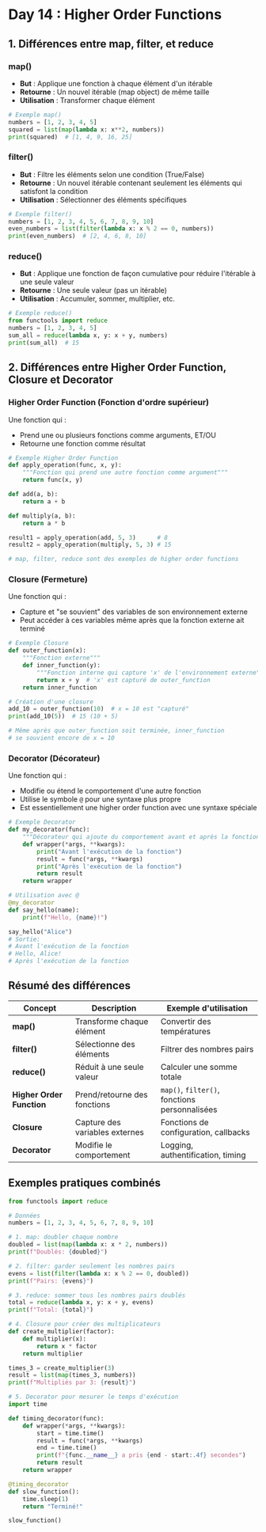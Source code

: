# Day 14 : Higher Order Functions

## 1. Différences entre map, filter, et reduce

### **map()**
- **But** : Applique une fonction à chaque élément d'un itérable
- **Retourne** : Un nouvel itérable (map object) de même taille
- **Utilisation** : Transformer chaque élément

```python
# Exemple map()
numbers = [1, 2, 3, 4, 5]
squared = list(map(lambda x: x**2, numbers))
print(squared)  # [1, 4, 9, 16, 25]
```

### **filter()**
- **But** : Filtre les éléments selon une condition (True/False)
- **Retourne** : Un nouvel itérable contenant seulement les éléments qui satisfont la condition
- **Utilisation** : Sélectionner des éléments spécifiques

```python
# Exemple filter()
numbers = [1, 2, 3, 4, 5, 6, 7, 8, 9, 10]
even_numbers = list(filter(lambda x: x % 2 == 0, numbers))
print(even_numbers)  # [2, 4, 6, 8, 10]
```

### **reduce()**
- **But** : Applique une fonction de façon cumulative pour réduire l'itérable à une seule valeur
- **Retourne** : Une seule valeur (pas un itérable)
- **Utilisation** : Accumuler, sommer, multiplier, etc.

```python
# Exemple reduce()
from functools import reduce
numbers = [1, 2, 3, 4, 5]
sum_all = reduce(lambda x, y: x + y, numbers)
print(sum_all)  # 15
```

## 2. Différences entre Higher Order Function, Closure et Decorator

### **Higher Order Function (Fonction d'ordre supérieur)**
Une fonction qui :
- Prend une ou plusieurs fonctions comme arguments, ET/OU
- Retourne une fonction comme résultat

```python
# Exemple Higher Order Function
def apply_operation(func, x, y):
    """Fonction qui prend une autre fonction comme argument"""
    return func(x, y)

def add(a, b):
    return a + b

def multiply(a, b):
    return a * b

result1 = apply_operation(add, 5, 3)      # 8
result2 = apply_operation(multiply, 5, 3) # 15

# map, filter, reduce sont des exemples de higher order functions
```

### **Closure (Fermeture)**
Une fonction qui :
- Capture et "se souvient" des variables de son environnement externe
- Peut accéder à ces variables même après que la fonction externe ait terminé

```python
# Exemple Closure
def outer_function(x):
    """Fonction externe"""
    def inner_function(y):
        """Fonction interne qui capture 'x' de l'environnement externe"""
        return x + y  # 'x' est capturé de outer_function
    return inner_function

# Création d'une closure
add_10 = outer_function(10)  # x = 10 est "capturé"
print(add_10(5))  # 15 (10 + 5)

# Même après que outer_function soit terminée, inner_function 
# se souvient encore de x = 10
```

### **Decorator (Décorateur)**
Une fonction qui :
- Modifie ou étend le comportement d'une autre fonction
- Utilise le symbole `@` pour une syntaxe plus propre
- Est essentiellement une higher order function avec une syntaxe spéciale

```python
# Exemple Decorator
def my_decorator(func):
    """Décorateur qui ajoute du comportement avant et après la fonction"""
    def wrapper(*args, **kwargs):
        print("Avant l'exécution de la fonction")
        result = func(*args, **kwargs)
        print("Après l'exécution de la fonction")
        return result
    return wrapper

# Utilisation avec @
@my_decorator
def say_hello(name):
    print(f"Hello, {name}!")

say_hello("Alice")
# Sortie:
# Avant l'exécution de la fonction
# Hello, Alice!
# Après l'exécution de la fonction
```

## Résumé des différences

| Concept | Description | Exemple d'utilisation |
|---------|-------------|----------------------|
| **map()** | Transforme chaque élément | Convertir des températures |
| **filter()** | Sélectionne des éléments | Filtrer des nombres pairs |
| **reduce()** | Réduit à une seule valeur | Calculer une somme totale |
| **Higher Order Function** | Prend/retourne des fonctions | `map()`, `filter()`, fonctions personnalisées |
| **Closure** | Capture des variables externes | Fonctions de configuration, callbacks |
| **Decorator** | Modifie le comportement | Logging, authentification, timing |

## Exemples pratiques combinés

```python
from functools import reduce

# Données
numbers = [1, 2, 3, 4, 5, 6, 7, 8, 9, 10]

# 1. map: doubler chaque nombre
doubled = list(map(lambda x: x * 2, numbers))
print(f"Doublés: {doubled}")

# 2. filter: garder seulement les nombres pairs
evens = list(filter(lambda x: x % 2 == 0, doubled))
print(f"Pairs: {evens}")

# 3. reduce: sommer tous les nombres pairs doublés
total = reduce(lambda x, y: x + y, evens)
print(f"Total: {total}")

# 4. Closure pour créer des multiplicateurs
def create_multiplier(factor):
    def multiplier(x):
        return x * factor
    return multiplier

times_3 = create_multiplier(3)
result = list(map(times_3, numbers))
print(f"Multipliés par 3: {result}")

# 5. Decorator pour mesurer le temps d'exécution
import time

def timing_decorator(func):
    def wrapper(*args, **kwargs):
        start = time.time()
        result = func(*args, **kwargs)
        end = time.time()
        print(f"{func.__name__} a pris {end - start:.4f} secondes")
        return result
    return wrapper

@timing_decorator
def slow_function():
    time.sleep(1)
    return "Terminé!"

slow_function()
```